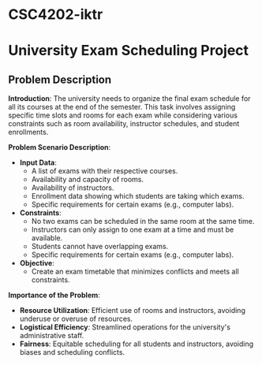# CSC4202-iktr
# University Exam Scheduling Project
## Problem Description
**Introduction**: 
The university needs to organize the final exam schedule for all its courses at the end of the semester. This task involves assigning specific time slots and rooms for each exam while considering various constraints such as room availability, instructor schedules, and student enrollments.

**Problem Scenario Description**:
- **Input Data**:
  - A list of exams with their respective courses.
  - Availability and capacity of rooms.
  - Availability of instructors.
  - Enrollment data showing which students are taking which exams.
  - Specific requirements for certain exams (e.g., computer labs).
- **Constraints**:
  - No two exams can be scheduled in the same room at the same time.
  - Instructors can only assign to one exam at a time and must be available.
  - Students cannot have overlapping exams.
  - Specific requirements for certain exams (e.g., computer labs).
- **Objective**:
  - Create an exam timetable that minimizes conflicts and meets all constraints.

**Importance of the Problem**:
- **Resource Utilization**: Efficient use of rooms and instructors, avoiding underuse or overuse of resources.
- **Logistical Efficiency**: Streamlined operations for the university's administrative staff.
- **Fairness**: Equitable scheduling for all students and instructors, avoiding biases and scheduling conflicts.

